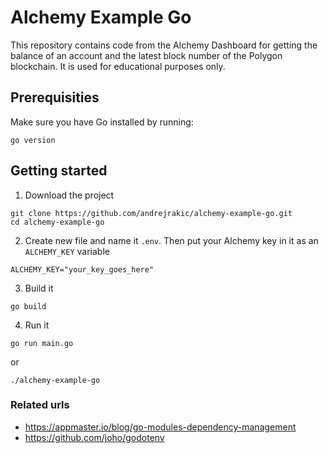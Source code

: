 # Alchemy Example Go

This repository contains code from the Alchemy Dashboard for getting the balance of an account and the latest block number of the Polygon blockchain. It is used for educational purposes only.

## Prerequisities

Make sure you have Go installed by running:

```
go version
```

## Getting started

1. Download the project

```
git clone https://github.com/andrejrakic/alchemy-example-go.git
cd alchemy-example-go
```

2. Create new file and name it `.env`. Then put your Alchemy key in it as an `ALCHEMY_KEY` variable

```
ALCHEMY_KEY="your_key_goes_here"
```

3. Build it

```
go build
```

4. Run it

```
go run main.go
```

or

```
./alchemy-example-go
```

### Related urls

- https://appmaster.io/blog/go-modules-dependency-management
- https://github.com/joho/godotenv
